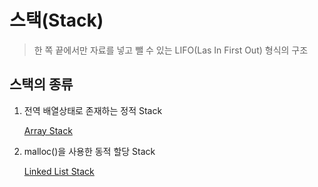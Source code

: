 # 스택(Stack)
>한 쪽 끝에서만 자료를 넣고 뺄 수 있는 LIFO(Las In First Out) 형식의 구조

## 스택의 종류

1. 전역 배열상태로 존재하는 정적 Stack
    
    [Array Stack](/Algorithm/Stack/Array_Stack)

2. malloc()을 사용한 동적 할당 Stack

    [Linked List Stack](/Algorithm/Linked_List_Stack)
